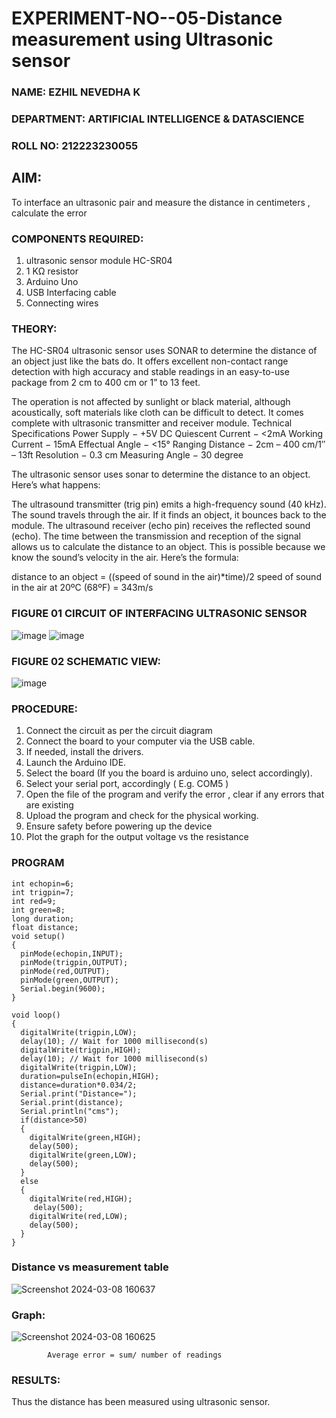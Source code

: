 # EXPERIMENT-NO--05-Distance measurement using Ultrasonic sensor
### NAME: EZHIL NEVEDHA K
### DEPARTMENT: ARTIFICIAL INTELLIGENCE & DATASCIENCE
### ROLL NO: 212223230055
## AIM: 
To interface an ultrasonic pair and measure the distance in centimeters , calculate the error
 
### COMPONENTS REQUIRED:
1.	ultrasonic sensor module HC-SR04
2.	1 KΩ resistor 
3.	Arduino Uno 
4.	USB Interfacing cable 
5.	Connecting wires 


### THEORY: 
The HC-SR04 ultrasonic sensor uses SONAR to determine the distance of an object just like the bats do. It offers excellent non-contact range detection with high accuracy and stable readings in an easy-to-use package from 2 cm to 400 cm or 1” to 13 feet.

The operation is not affected by sunlight or black material, although acoustically, soft materials like cloth can be difficult to detect. It comes complete with ultrasonic transmitter and receiver module.
Technical Specifications
Power Supply − +5V DC
Quiescent Current − <2mA
Working Current − 15mA
Effectual Angle − <15°
Ranging Distance − 2cm – 400 cm/1″ – 13ft
Resolution − 0.3 cm
Measuring Angle − 30 degree

The ultrasonic sensor uses sonar to determine the distance to an object. Here’s what happens:

The ultrasound transmitter (trig pin) emits a high-frequency sound (40 kHz).
The sound travels through the air. If it finds an object, it bounces back to the module.
The ultrasound receiver (echo pin) receives the reflected sound (echo).
The time between the transmission and reception of the signal allows us to calculate the distance to an object. This is possible because we know the sound’s velocity in the air. Here’s the formula:

distance to an object = ((speed of sound in the air)*time)/2
speed of sound in the air at 20ºC (68ºF) = 343m/s

### FIGURE 01 CIRCUIT OF INTERFACING ULTRASONIC SENSOR 

![image](https://github.com/ezhilnevedha/Experiment--04-Interfacing-digital-output-with-arduino-ultrasonic-sensor/assets/140057992/a953f1f8-9096-4229-9651-1df058ffe6ce)
![image](https://github.com/ezhilnevedha/Experiment--04-Interfacing-digital-output-with-arduino-ultrasonic-sensor/assets/140057992/fc732062-6aff-465e-9847-14180d3d9818)


### FIGURE 02 SCHEMATIC VIEW:
![image](https://github.com/ezhilnevedha/Experiment--04-Interfacing-digital-output-with-arduino-ultrasonic-sensor/assets/140057992/c20cee9e-84ef-499d-8e1a-7221795a2cde)




### PROCEDURE:
1.	Connect the circuit as per the circuit diagram 
2.	Connect the board to your computer via the USB cable.
3.	If needed, install the drivers.
4.	Launch the Arduino IDE.
5.	Select the board (If you the board is arduino uno, select accordingly).
6.	Select your serial port, accordingly ( E.g. COM5 )
7.	Open the file of the program  and verify the error , clear if any errors that are existing 
8.	Upload the program and check for the physical working. 
9.	Ensure safety before powering up the device 
10.	Plot the graph for the output voltage vs the resistance 


### PROGRAM 
```
int echopin=6;
int trigpin=7;
int red=9;
int green=8;
long duration;
float distance;
void setup()
{
  pinMode(echopin,INPUT);
  pinMode(trigpin,OUTPUT);
  pinMode(red,OUTPUT);
  pinMode(green,OUTPUT);
  Serial.begin(9600);
}

void loop()
{
  digitalWrite(trigpin,LOW);
  delay(10); // Wait for 1000 millisecond(s)
  digitalWrite(trigpin,HIGH);
  delay(10); // Wait for 1000 millisecond(s)
  digitalWrite(trigpin,LOW);
  duration=pulseIn(echopin,HIGH);
  distance=duration*0.034/2;
  Serial.print("Distance=");
  Serial.print(distance);
  Serial.println("cms");
  if(distance>50)
  {
    digitalWrite(green,HIGH);
    delay(500);
    digitalWrite(green,LOW);
    delay(500);
  }
  else
  {
    digitalWrite(red,HIGH);
     delay(500);
    digitalWrite(red,LOW);
    delay(500);
  }
}
```





### Distance vs measurement table 
![Screenshot 2024-03-08 160637](https://github.com/ezhilnevedha/Experiment--04-Interfacing-digital-output-with-arduino-ultrasonic-sensor/assets/140057992/b3ac5756-9a7f-43ea-bc23-168721452d21)

### Graph:
![Screenshot 2024-03-08 160625](https://github.com/ezhilnevedha/Experiment--04-Interfacing-digital-output-with-arduino-ultrasonic-sensor/assets/140057992/2f14756c-4c98-4b24-ab42-81783dfe5c0f)
		
			Average error = sum/ number of readings 
 








### RESULTS:
Thus the distance has been measured using ultrasonic sensor.



 
